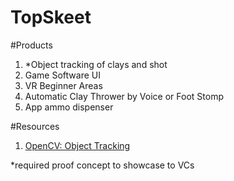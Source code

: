 # TopSkeet

#Products 
1. *Object tracking of clays and shot
2. Game Software UI
3. VR Beginner Areas
4. Automatic Clay Thrower by Voice or Foot Stomp
5. App ammo dispenser

#Resources
1. [OpenCV: Object Tracking](https://www.learnopencv.com/object-tracking-using-opencv-cpp-python/)

*required proof concept to showcase to VCs
